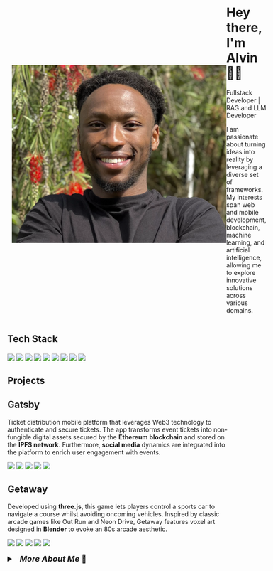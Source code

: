 <!-- Stylesheet -->
<link rel='stylesheet' href='./styles/styles.css'/>

<!-- Header -->
<div style='display: flex; align-items: center; margin: 2%;'>

<!-- Profile -->
<img src='./assets/CV-Closeup.png' alt='Photo of me :)' class='profile'>

<!-- Name and tags -->
<div class='nameAndTags'>
    <!-- Name -->
    <h1>
        Hey there, I'm Alvin 👋🏾
    </h1>
    <!-- Tags -->
    <p class='tagText'>
        Fullstack Developer | RAG and LLM Developer
    </p>
    <!-- Description -->
    <p class='description'>
        I am passionate about turning ideas into reality by leveraging a diverse set of frameworks. My interests span web and mobile development, blockchain, machine learning, and artificial intelligence, allowing me to explore innovative solutions across various domains.
    </p>
</div>

</div>

<h2>Tech Stack </h2>

<!-- SPACING -->
<div style='margin: 4%'></div>

<!-- Technical Tools -->
<div class='technicalTools'>

<img src="https://cdn.jsdelivr.net/gh/devicons/devicon@latest/icons/typescript/typescript-original.svg" class='icon'/>

<img src="https://cdn.jsdelivr.net/gh/devicons/devicon@latest/icons/javascript/javascript-original.svg" class='icon'/>

<img src="https://cdn.jsdelivr.net/gh/devicons/devicon@latest/icons/python/python-original.svg" class='icon'/>
          
<img src="https://cdn.jsdelivr.net/gh/devicons/devicon@latest/icons/react/react-original.svg" class='icon'/>

<img src="https://cdn.jsdelivr.net/gh/devicons/devicon@latest/icons/mongodb/mongodb-original.svg" class='icon'/>

<img src="https://cdn.jsdelivr.net/gh/devicons/devicon@latest/icons/firebase/firebase-original.svg" class='icon'/>
          
<img src="https://cdn.jsdelivr.net/gh/devicons/devicon@latest/icons/solidity/solidity-original.svg" class='icon'/>

<img src="https://cdn.jsdelivr.net/gh/devicons/devicon@latest/icons/matlab/matlab-original.svg" class='icon'/>


<img src="https://cdn.jsdelivr.net/gh/devicons/devicon@latest/icons/figma/figma-original.svg" class='icon'/>
                    
</div>

<!-- SPACING -->
<div style='margin: 4%'></div>

<!-- Projects -->
<h2>Projects</h2>

<!-- SPACING -->
<div style='margin: 4%'></div>

<!-- Gatsby -->
<div class='project'>
    <h2>Gatsby</h2>
    <p class='project-text'>
        Ticket distribution mobile platform that leverages Web3 technology to authenticate and secure tickets. The app transforms event tickets into non-fungible digital assets secured by the <strong>Ethereum blockchain</strong> and stored on the <strong>IPFS network</strong>. Furthermore, <strong>social media</strong> dynamics are integrated into the platform to enrich user engagement with events.
    </p>
    <!-- Tech stack -->
    <div class='project-tech-stack'>
        <img src="https://cdn.jsdelivr.net/gh/devicons/devicon@latest/icons/typescript/typescript-original.svg" class='project-icon'/>
        <img src="https://cdn.jsdelivr.net/gh/devicons/devicon@latest/icons/javascript/javascript-original.svg" class='project-icon'/>
        <img src="https://cdn.jsdelivr.net/gh/devicons/devicon@latest/icons/solidity/solidity-original.svg" class='project-icon'/>
        <img src="https://cdn.jsdelivr.net/gh/devicons/devicon@latest/icons/firebase/firebase-original.svg" class='project-icon'/>
        <img src="https://cdn.jsdelivr.net/gh/devicons/devicon@latest/icons/express/express-original.svg" class='project-icon'/>
    </div>
</div>

<!-- Getaway -->
<div class='project'>
    <h2>Getaway</h2>
    <p class='project-text'>
        Developed using <strong>three.js</strong>, this game lets players control a sports car to navigate a course whilst avoiding oncoming vehicles. Inspired by classic arcade games like Out Run and Neon Drive, Getaway features voxel art designed in <strong>Blender</strong> to evoke an 80s arcade aesthetic.
    </p>
    <!-- Tech stack -->
    <div class='project-tech-stack'>
        <img src="https://cdn.jsdelivr.net/gh/devicons/devicon@latest/icons/javascript/javascript-original.svg" class='project-icon'/>
        <img src="https://cdn.jsdelivr.net/gh/devicons/devicon@latest/icons/threejs/threejs-original-wordmark.svg" class='project-icon'/>
        <img src="https://cdn.jsdelivr.net/gh/devicons/devicon@latest/icons/html5/html5-original.svg" class='project-icon'/>
        <img src="https://cdn.jsdelivr.net/gh/devicons/devicon@latest/icons/css3/css3-original.svg" class='project-icon'/>
        <img src="https://cdn.jsdelivr.net/gh/devicons/devicon@latest/icons/blender/blender-original.svg" class='project-icon'/>
    </div>
</div>

<!-- SPACING -->
<div style='margin: 3%'></div>

<!-- Additional details drawer -->
<details class='additional'>
    <summary style='font-size: large; font-weight: bold;'>&nbsp;&nbsp;<i>More About Me</i> 📍</summary>
    <ul>
        <li style='margin: 1%'>Pursuing MSc in <strong>Business Analytics</strong> at <strong>Imperial College London</strong></li>
        <li style='margin: 1%'>BEng in <strong>Computer Systems Engineering</strong> from the <strong>University of Warwick</strong></li>
        <li style='margin: 1%'>Previously <strong>Co-Chief Electrical Systems Engineer</strong> at Warwick Racing <strong>Formula Student</strong></li>
    </ul>
</details>




